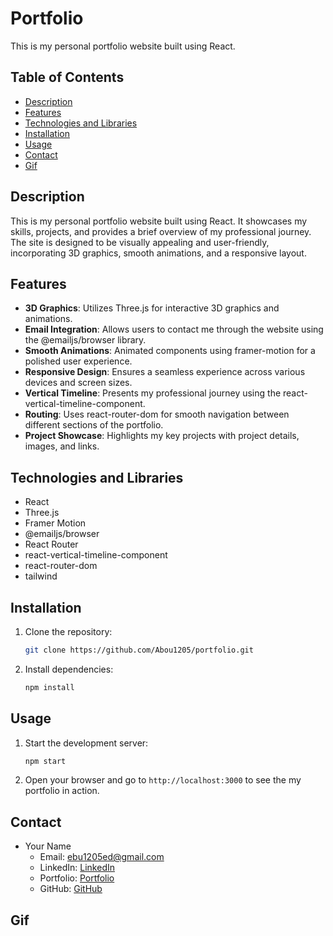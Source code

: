 # Portfolio

This is my personal portfolio website built using React.

## Table of Contents

- [Description](#description)
- [Features](#features)
- [Technologies and Libraries](#technologies-and-libraries)
- [Installation](#installation)
- [Usage](#usage)
- [Contact](#contact)
- [Gif](#gif)

## Description

This is my personal portfolio website built using React. It showcases my skills, projects, and provides a brief overview of my professional journey. The site is designed to be visually appealing and user-friendly, incorporating 3D graphics, smooth animations, and a responsive layout.

## Features

- **3D Graphics**: Utilizes Three.js for interactive 3D graphics and animations.
- **Email Integration**: Allows users to contact me through the website using the @emailjs/browser library.
- **Smooth Animations**: Animated components using framer-motion for a polished user experience.
- **Responsive Design**: Ensures a seamless experience across various devices and screen sizes.
- **Vertical Timeline**: Presents my professional journey using the react-vertical-timeline-component.
- **Routing**: Uses react-router-dom for smooth navigation between different sections of the portfolio.
- **Project Showcase**: Highlights my key projects with project details, images, and links.

## Technologies and Libraries

- React
- Three.js
- Framer Motion
- @emailjs/browser
- React Router
- react-vertical-timeline-component
- react-router-dom
- tailwind

## Installation

1. Clone the repository:

   ```bash
   git clone https://github.com/Abou1205/portfolio.git
   ```

2. Install dependencies:

   ```bash
   npm install
   ```

## Usage

1. Start the development server:

   ```bash
   npm start
   ```

2. Open your browser and go to `http://localhost:3000` to see the my portfolio in action.

## Contact

- Your Name
  - Email: ebu1205ed@gmail.com
  - LinkedIn: [LinkedIn](https://www.linkedin.com/in/ebubekir-yilmaz/)
  - Portfolio: [Portfolio](https://www.yourportfolio.com/)
  - GitHub: [GitHub](https://github.com/Abou1205)

## Gif

![]()
